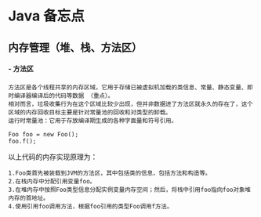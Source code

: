# Java 备忘点
## 内存管理（堆、栈、方法区）

#### - 方法区

    方法区是各个线程共享的内存区域，它用于存储已被虚拟机加载的类信息、常量、静态变量、即时编译器编译后的代码等数据 （重点）。
    相对而言，垃圾收集行为在这个区域比较少出现，但并非数据进了方法区就永久的存在了，这个区域的内存回收目标主要是针对常量池的回收和对类型的卸载。
    运行时常量池：它用于存放编译期生成的各种字面量和符号引用。

    Foo foo = new Foo();
    foo.f();

 以上代码的内存实现原理为：
 
    1.Foo类首先被装载到JVM的方法区，其中包括类的信息，包括方法和构造等。
    2.在栈内存中分配引用变量foo。
    3.在堆内存中按照Foo类型信息分配实例变量内存空间；然后，将栈中引用foo指向foo对象堆内存的首地址。 
    4.使用引用foo调用方法，根据foo引用的类型Foo调用f方法。
